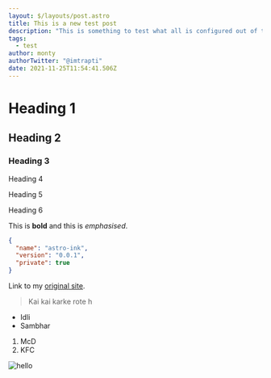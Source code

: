 ```yaml
---
layout: $/layouts/post.astro
title: This is a new test post
description: "This is something to test what all is configured out of the box "
tags:
  - test
author: monty
authorTwitter: "@imtrapti"
date: 2021-11-25T11:54:41.506Z
---
```

# Heading 1

## Heading 2

### Heading 3

Heading 4

Heading 5

Heading 6

This is **bold** and this is *emphasised*.

```json
{
  "name": "astro-ink",
  "version": "0.0.1",
  "private": true
}
```

Link to my [original site](https://www.iamtrapti.com).

> Kai kai karke rote h

* Idli
* Sambhar

1. McD
2. KFC

![hello](/images/uploads/hello-2.svg "Apple svg hello ")